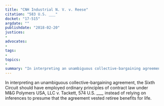 ```yaml
---
title: "CNH Industrial N. V. v. Reese"
citation: "583 U.S. ___"
docket: "17-515"
argdate: ""
publishdate: "2018-02-20"
justices:
- 
advocates:
- 
tags:
- 
topics:
- 
summary: "In interpreting an unambiguous collective-bargaining agreement, the Sixth Circuit should have employed ordinary principles of contract law under M&G Polymers USA, LLC v. Tackett, 574 U.S. ___, instead of relying on inferences to presume that the agreement vested retiree benefits for life."
---
```

In interpreting an unambiguous collective-bargaining agreement, the Sixth Circuit should have employed ordinary principles of contract law under M&G Polymers USA, LLC v. Tackett, 574 U.S. ___, instead of relying on inferences to presume that the agreement vested retiree benefits for life.

